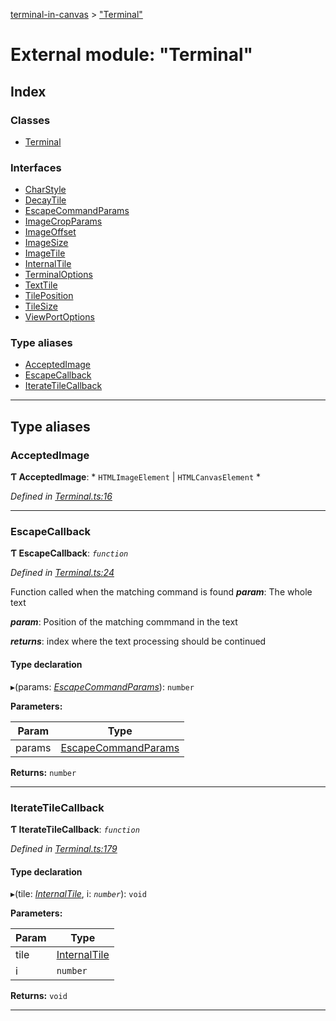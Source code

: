 [terminal-in-canvas](../README.md) > ["Terminal"](../modules/_terminal_.md)

# External module: "Terminal"

## Index

### Classes

* [Terminal](../classes/_terminal_.terminal.md)

### Interfaces

* [CharStyle](../interfaces/_terminal_.charstyle.md)
* [DecayTile](../interfaces/_terminal_.decaytile.md)
* [EscapeCommandParams](../interfaces/_terminal_.escapecommandparams.md)
* [ImageCropParams](../interfaces/_terminal_.imagecropparams.md)
* [ImageOffset](../interfaces/_terminal_.imageoffset.md)
* [ImageSize](../interfaces/_terminal_.imagesize.md)
* [ImageTile](../interfaces/_terminal_.imagetile.md)
* [InternalTile](../interfaces/_terminal_.internaltile.md)
* [TerminalOptions](../interfaces/_terminal_.terminaloptions.md)
* [TextTile](../interfaces/_terminal_.texttile.md)
* [TilePosition](../interfaces/_terminal_.tileposition.md)
* [TileSize](../interfaces/_terminal_.tilesize.md)
* [ViewPortOptions](../interfaces/_terminal_.viewportoptions.md)

### Type aliases

* [AcceptedImage](_terminal_.md#acceptedimage)
* [EscapeCallback](_terminal_.md#escapecallback)
* [IterateTileCallback](_terminal_.md#iteratetilecallback)

---

## Type aliases

<a id="acceptedimage"></a>

###  AcceptedImage

**Ƭ AcceptedImage**: * `HTMLImageElement` &#124; `HTMLCanvasElement`
*

*Defined in [Terminal.ts:16](https://github.com/danikaze/terminal-in-canvas/blob/a5ea4f7/src/Terminal.ts#L16)*

___
<a id="escapecallback"></a>

###  EscapeCallback

**Ƭ EscapeCallback**: *`function`*

*Defined in [Terminal.ts:24](https://github.com/danikaze/terminal-in-canvas/blob/a5ea4f7/src/Terminal.ts#L24)*

Function called when the matching command is found
*__param__*: The whole text

*__param__*: Position of the matching commmand in the text

*__returns__*: index where the text processing should be continued

#### Type declaration
▸(params: *[EscapeCommandParams](../interfaces/_terminal_.escapecommandparams.md)*): `number`

**Parameters:**

| Param | Type |
| ------ | ------ |
| params | [EscapeCommandParams](../interfaces/_terminal_.escapecommandparams.md) |

**Returns:** `number`

___
<a id="iteratetilecallback"></a>

###  IterateTileCallback

**Ƭ IterateTileCallback**: *`function`*

*Defined in [Terminal.ts:179](https://github.com/danikaze/terminal-in-canvas/blob/a5ea4f7/src/Terminal.ts#L179)*

#### Type declaration
▸(tile: *[InternalTile](../interfaces/_terminal_.internaltile.md)*, i: *`number`*): `void`

**Parameters:**

| Param | Type |
| ------ | ------ |
| tile | [InternalTile](../interfaces/_terminal_.internaltile.md) |
| i | `number` |

**Returns:** `void`

___

